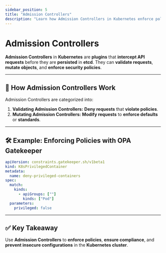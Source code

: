 ```yaml
---
sidebar_position: 5
title: "Admission Controllers"
description: "Learn how Admission Controllers in Kubernetes enforce policies and enhance cluster security."
---
```


# Admission Controllers

**Admission Controllers** in **Kubernetes** are **plugins** that **intercept API requests** before they are **persisted** in **etcd**. They can **validate requests**, **mutate objects**, and **enforce security policies**.

---

## 🚩 How Admission Controllers Work

Admission Controllers are categorized into:

1. **Validating Admission Controllers:** **Deny requests** that **violate policies**.
2. **Mutating Admission Controllers:** **Modify requests** to **enforce defaults** or **standards**.

---

## 🛠️ Example: Enforcing Policies with OPA Gatekeeper

```yaml
apiVersion: constraints.gatekeeper.sh/v1beta1
kind: K8sPrivilegedContainer
metadata:
  name: deny-privileged-containers
spec:
  match:
    kinds:
      - apiGroups: [""]
        kinds: ["Pod"]
  parameters:
    privileged: false
```

---

## ✅ Key Takeaway

Use **Admission Controllers** to **enforce policies**, **ensure compliance**, and **prevent insecure configurations** in the **Kubernetes cluster**.
